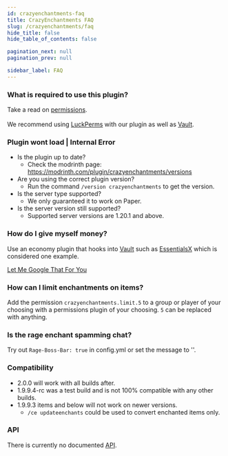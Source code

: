 ```yaml
---
id: crazyenchantments-faq
title: CrazyEnchantments FAQ
slug: /crazyenchantments/faq
hide_title: false
hide_table_of_contents: false

pagination_next: null
pagination_prev: null

sidebar_label: FAQ
---
```

### What is required to use this plugin?
Take a read on [permissions](./wiki/commands.md#options).<br></br>
We recommend using [LuckPerms](https://luckperms.net/) with our plugin as well as [Vault](https://www.spigotmc.org/resources/vault.34315/).

### Plugin wont load | Internal Error
- Is the plugin up to date?
  - Check the modrinth page: https://modrinth.com/plugin/crazyenchantments/versions
- Are you using the correct plugin version?
  - Run the command `/version crazyenchantments` to get the version.
- Is the server type supported?
  - We only guaranteed it to work on Paper.
- Is the server version still supported?
  - Supported server versions are 1.20.1 and above.

### How do I give myself money?
Use an economy plugin that hooks into [Vault](https://www.spigotmc.org/resources/vault.34315/) such as [EssentialsX](https://modrinth.com/plugin/essentialsx) which is considered one example.

[Let Me Google That For You](https://letmegooglethat.com/?q=economy+plugins+spigotmc)

### How can I limit enchantments on items?
Add the permission `crazyenchantments.limit.5` to a group or player of your choosing with a permissions plugin of your choosing. `5` can be replaced with anything.

### Is the rage enchant spamming chat?
Try out `Rage-Boss-Bar: true` in config.yml or set the message to ''.

### Compatibility
- 2.0.0 will work with all builds after.
- 1.9.9.4-rc was a test build and is not 100% compatible with any other builds.
- 1.9.9.3 items and below will not work on newer versions.
  - `/ce updateenchants` could be used to convert enchanted items only.

### API
There is currently no documented [API](./api/intro.md).